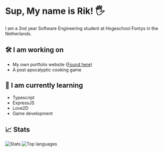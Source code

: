 # Sup, My name is Rik! 🖐

I am a 2nd year Software Engineering student at Hogeschool Fontys in the Netherlands.

## 🛠 I am working on
- My own portfolio website ([Found here](https://rikthepixel.github.io/RikThePixel/))
- A post apocalyptic cooking game 

## 🔭 I am currently learning
- Typescript
- ExpressJS
- Love2D
- Game development

## 📈 Stats
![Stats](https://github-readme-stats.vercel.app/api?username=RikThePixel&show_icons=true&theme=dark&hide_title=true&count_private=true)
![Top languages](https://github-readme-stats.vercel.app/api/top-langs/?username=RikThePixel&theme=dark&layout=compact)
